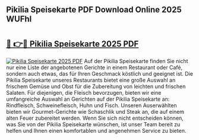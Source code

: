 ## Pikilia Speisekarte PDF Download Online 2025 WUFhI

# <h2><a href="http://gc7t89b.nevu.top/?p=Pikilia+Speisekarte">🔗 👉🔴 Pikilia Speisekarte 2025 PDF</a></h2>

[![Pikilia Speisekarte 2025 PDF](https://i.imgur.com/dBaPXMq.png)](http://gc7t89b.nevu.top/?p=Pikilia+Speisekarte)
Auf der Pikilia Speisekarte finden Sie nicht nur eine Liste der angebotenen Gerichte in einem Restaurant oder Café, sondern auch etwas, das für Ihren Geschmack köstlich und geeignet ist. Die Pikilia Speisekarte unseres Restaurants bietet eine große Auswahl an frischem Gemüse und Obst für die Zubereitung von leichten und frischen Salaten. Für diejenigen, die Fleisch bevorzugen, bieten wir eine umfangreiche Auswahl an Gerichten auf der Pikilia Speisekarte an: Rindfleisch, Schweinefleisch, Huhn und Fisch. Unseren Auserwählten bieten wir Gourmet-Gerichte wie Schaschlik und Steak an, die auf einem alten Feuer zubereitet werden. Wenn Sie sich nicht entscheiden können, was Sie von der Pikilia Speisekarte wünschen, ist unser Team bereit zu helfen und Ihnen einen komfortablen und angenehmen Service zu bieten.
